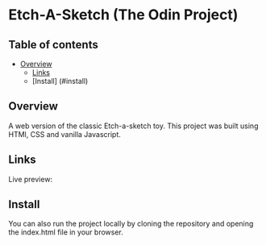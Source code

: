 # Etch-A-Sketch (The Odin Project)

## Table of contents

- [Overview](#overview)
    - [Links](#links)
    - [Install] (#install)

## Overview

A web version of the classic Etch-a-sketch toy. This project was built using HTMl, CSS and vanilla Javascript. 

## Links

Live preview:

## Install

You can also run the project locally by cloning the repository and opening the index.html file in your browser.
